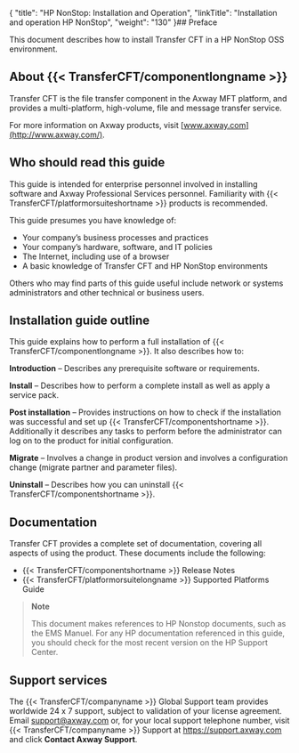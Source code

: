 {
    "title": "HP NonStop: Installation and Operation",
    "linkTitle": "Installation and operation HP NonStop",
    "weight": "130"
}## Preface

This document describes how to install Transfer CFT in a HP NonStop OSS environment.

## About {{< TransferCFT/componentlongname  >}}

Transfer CFT is the file transfer component in the Axway MFT platform, and provides a multi-platform, high-volume, file and message transfer service.

For more information on Axway products, visit [www.axway.com](http://www.axway.com/).

## Who should read this guide

This guide is intended for enterprise personnel involved in installing software and Axway Professional Services personnel. Familiarity with {{< TransferCFT/platformorsuiteshortname  >}} products is recommended.

This guide presumes you have knowledge of:

- Your company’s business processes and practices
- Your company’s hardware, software, and IT policies
- The Internet, including use of a browser
- A basic knowledge of Transfer CFT and HP NonStop environments

Others who may find parts of this guide useful include network or systems administrators and other technical or business users.

## Installation guide outline

This guide explains how to perform a full installation of {{< TransferCFT/componentlongname  >}}. It also describes how to:

**Introduction** – Describes any prerequisite software or requirements.

**Install** – Describes how to perform a complete install as well as apply a service pack.

**Post installation** – Provides instructions on how to check if the installation was successful and set up {{< TransferCFT/componentshortname  >}}. Additionally it describes any tasks to perform before the administrator can log on to the product for initial configuration.

**Migrate** – Involves a change in product version and involves a configuration change (migrate partner and parameter files).

**Uninstall** – Describes how you can uninstall {{< TransferCFT/componentshortname  >}}.

## Documentation

Transfer CFT provides a complete set of documentation, covering all aspects of using the product. These documents include the following:

- {{< TransferCFT/componentshortname >}} Release Notes
- {{< TransferCFT/platformorsuitelongname >}} Supported Platforms Guide

> **Note**
>
> This document makes references to HP Nonstop documents, such as the EMS Manuel. For any HP documentation referenced in this guide, you should check for the most recent version on the HP Support Center.

## Support services

The {{< TransferCFT/companyname  >}} Global Support team provides worldwide 24 x 7 support, subject to validation of your license agreement. Email <support@axway.com> or, for your local support telephone number, visit {{< TransferCFT/companyname  >}} Support at <a href="https://support.axway.com/" class="hyperlink">https://support.axway.com</a> and click **Contact Axway Support**.
